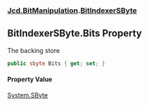 ### [Jcd.BitManipulation](Jcd.BitManipulation.md 'Jcd.BitManipulation').[BitIndexerSByte](Jcd.BitManipulation.BitIndexerSByte.md 'Jcd.BitManipulation.BitIndexerSByte')

## BitIndexerSByte.Bits Property

The backing store

```csharp
public sbyte Bits { get; set; }
```

#### Property Value

[System.SByte](https://docs.microsoft.com/en-us/dotnet/api/System.SByte 'System.SByte')